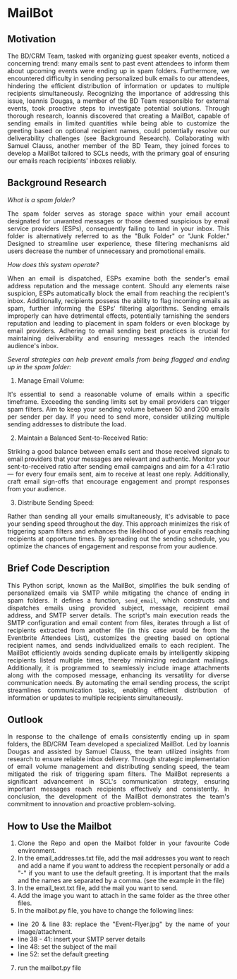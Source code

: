 <div align="justify">


# MailBot


## Motivation 

The BD/CRM Team, tasked with organizing guest speaker events, noticed a concerning trend: many emails sent to past event attendees to inform them about upcoming events were ending up in spam folders. Furthermore, we encountered difficulty in sending personalized bulk emails to our attendees, hindering the efficient distribution of information or updates to multiple recipients simultaneously. Recognizing the importance of addressing this issue, Ioannis Dougas, a member of the BD Team responsible for external events, took proactive steps to investigate potential solutions. Through thorough research, Ioannis discovered that creating a MailBot, capable of sending emails in limited quantities while being able to customize the greeting based on optional recipient names, could potentially resolve our deliverability challenges (see Background Research). Collaborating with Samuel Clauss, another member of the BD Team, they joined forces to develop a MailBot tailored to SCLs needs, with the primary goal of ensuring our emails reach recipients' inboxes reliably.  

## Background Research 

_What is a spam folder?_ 

The spam folder serves as storage space within your email account designated for unwanted messages or those deemed suspicious by email service providers (ESPs), consequently failing to land in your inbox. This folder is alternatively referred to as the "Bulk Folder" or "Junk Folder." Designed to streamline user experience, these filtering mechanisms aid users decrease the number of unnecessary and promotional emails. 

_How does this system operate?_  

When an email is dispatched, ESPs examine both the sender's email address reputation and the message content. Should any elements raise suspicion, ESPs automatically block the email from reaching the recipient's inbox. Additionally, recipients possess the ability to flag incoming emails as spam, further informing the ESPs' filtering algorithms. 
Sending emails improperly can have detrimental effects, potentially tarnishing the senders reputation and leading to placement in spam folders or even blockage by email providers. Adhering to email sending best practices is crucial for maintaining deliverability and ensuring messages reach the intended audience's inbox.  

_Several strategies can help prevent emails from being flagged and ending up in the spam folder:_

1. Manage Email Volume:  

It's essential to send a reasonable volume of emails within a specific timeframe. Exceeding the sending limits set by email providers can trigger spam filters. Aim to keep your sending volume between 50 and 200 emails per sender per day. If you need to send more, consider utilizing multiple sending addresses to distribute the load. 

2. Maintain a Balanced Sent-to-Received Ratio: 

Striking a good balance between emails sent and those received signals to email providers that your messages are relevant and authentic. Monitor your sent-to-received ratio after sending email campaigns and aim for a 4:1 ratio— for every four emails sent, aim to receive at least one reply. Additionally, craft email sign-offs that encourage engagement and prompt responses from your audience. 

3. Distribute Sending Speed: 

Rather than sending all your emails simultaneously, it's advisable to pace your sending speed throughout the day. This approach minimizes the risk of triggering spam filters and enhances the likelihood of your emails reaching recipients at opportune times. By spreading out the sending schedule, you optimize the chances of engagement and response from your audience. 

## Brief Code Description 

This Python script, known as the MailBot, simplifies the bulk sending of personalized emails via SMTP while mitigating the chance of ending in spam folders. It defines a function, `send_email`, which constructs and dispatches emails using provided subject, message, recipient email address, and SMTP server details. The script's main execution reads the SMTP configuration and email content from files, iterates through a list of recipients extracted from another file (in this case would be from the Eventbrite Attendees List), customizes the greeting based on optional recipient names, and sends individualized emails to each recipient. The MailBot efficiently avoids sending duplicate emails by intelligently skipping recipients listed multiple times, thereby minimizing redundant mailings. Additionally, it is programmed to seamlessly include image attachments along with the composed message, enhancing its versatility for diverse communication needs. By automating the email sending process, the script streamlines communication tasks, enabling efficient distribution of information or updates to multiple recipients simultaneously. 

## Outlook 

In response to the challenge of emails consistently ending up in spam folders, the BD/CRM Team developed a specialized MailBot. Led by Ioannis Dougas and assisted by Samuel Clauss, the team utilized insights from research to ensure reliable inbox delivery. Through strategic implementation of email volume management and distributing sending speed, the team mitigated the risk of triggering spam filters. The MailBot represents a significant advancement in SCL's communication strategy, ensuring important messages reach recipients effectively and consistently. In conclusion, the development of the MailBot demonstrates the team's commitment to innovation and proactive problem-solving.  


## How to Use the Mailbot 

1. Clone the Repo and open the Mailbot folder in your favourite Code environment. 
2. In the email_addresses.txt file, add the mail addresses you want to reach and add a name if you want to address the recepient personally or add a "-" if you want to use the default greeting. It is important that the mails and the names are separated by a comma. (see the example in the file) 
3. In the email_text.txt file, add the mail you want to send. 
4. Add the image you want to attach in the same folder as the three other files. 
5. In the mailbot.py file, you have to change the following lines: 
  - line 20 & line 83: replace the "Event-Flyer.jpg" by the name of your image/attachment. 
  - line 38 - 41: insert your SMTP server details 
  - line 48: set the subject of the mail 
  - line 52: set the default greeting 
7. run the mailbot.py file 

</div>
